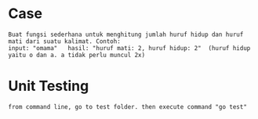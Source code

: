 # Case
    Buat fungsi sederhana untuk menghitung jumlah huruf hidup dan huruf mati dari suatu kalimat. Contoh:
    input: "omama"   hasil: "huruf mati: 2, huruf hidup: 2"  (huruf hidup yaitu o dan a. a tidak perlu muncul 2x)

# Unit Testing
    from command line, go to test folder. then execute command "go test"